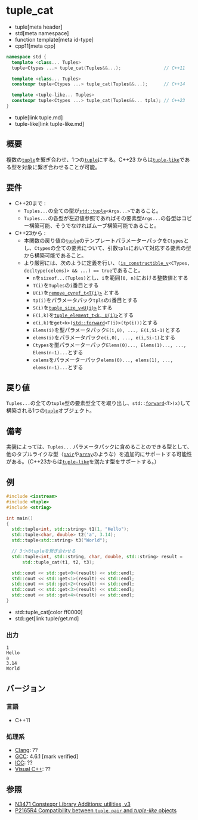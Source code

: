 # tuple_cat
* tuple[meta header]
* std[meta namespace]
* function template[meta id-type]
* cpp11[meta cpp]

```cpp
namespace std {
  template <class... Tuples>
  tuple<Ctypes ...> tuple_cat(Tuples&&...);                // C++11

  template <class... Tuples>
  constexpr tuple<Ctypes ...> tuple_cat(Tuples&&...);      // C++14

  template <tuple-like... Tuples>
  constexpr tuple<Ctypes ...> tuple_cat(Tuples&&... tpls); // C++23
}
```
* tuple[link tuple.md]
* tuple-like[link tuple-like.md]

## 概要
複数の[`tuple`](tuple.md)を繋ぎ合わせ、1つの[`tuple`](tuple.md)にする。C++23 からは[`tuple-like`](tuple-like.md)である型を対象に繋ぎ合わせることが可能。


## 要件
- C++20まで :
    - `Tuples...`の全ての型が[`std::tuple`](tuple.md)`<Args...>`であること。
    - `Tuples...`の各型が左辺値参照であればその要素型`Args...`の各型はコピー構築可能、そうでなければムーブ構築可能であること。
- C++23から :
    - 本関数の戻り値の[`tuple`](tuple.md)のテンプレートパラメーターパックを`Ctypes`とし、`Ctypes`の全ての要素について、引数`tpls`において対応する要素の型から構築可能であること。
    - より厳密には、次のように定義を行い、`(`[`is_constructible_v`](/reference/type_traits/is_constructible.md)`<CTypes, decltype(celems)> && ...) == true`であること。
        - `n`を`sizeof...(Tuples)`とし、`i`を範囲`[0, n)`における整数値とする
        - `T(i)`を`Tuples`の`i`番目とする
        - `U(i)`を[`remove_cvref_t<T(i)>`](/reference/type_traits/remove_cvref.md) とする
        - `tp(i)`をパラメータパック`tpls`の`i`番目とする
        - `S(i)`を[`tuple_size_v<U(i)>`](/reference/tuple/tuple_size.md)とする
        - `E(i,k)`を[`tuple_element_t<k, U(i)>`](/reference/tuple/tuple_element.md)とする
        - `e(i,k)`を`get<k>(`[`std::forward`](/reference/utility/forward.md)`<T(i)>(tp(i)))`とする
        - `Elems(i)`を型パラメータパック`E(i,0), ..., E(i,Si-1)`とする
        - `elems(i)`をパラメータパック`e(i,0), ..., e(i,Si-1)`とする
        - `Ctypes`を型パラメーターパック`Elems(0)..., Elems(1)..., ..., Elems(n-1)...`とする
        - `celems`をパラメーターパック`elems(0)..., elems(1), ..., elems(n-1)...`とする


## 戻り値
`Tuples...`の全ての`tuple`型の要素型全てを取り出し、`std::`[`forward`](/reference/utility/forward.md)`<T>(x)`して構築される1つの[`tuple`](tuple.md)オブジェクト。


## 備考
実装によっては、`Tuples...` パラメータパックに含めることのできる型として、他のタプルライクな型（[`pair`](/reference/utility/pair.md)や[`array`](/reference/array/array.md)のような）を追加的にサポートする可能性がある。（C++23からは[`tuple-like`](tuple-like.md)を満たす型をサポートする。）


## 例
```cpp example
#include <iostream>
#include <tuple>
#include <string>

int main()
{
  std::tuple<int, std::string> t1(1, "Hello");
  std::tuple<char, double> t2('a', 3.14);
  std::tuple<std::string> t3("World");

  // 3つのtupleを繋ぎ合わせる
  std::tuple<int, std::string, char, double, std::string> result =
      std::tuple_cat(t1, t2, t3);

  std::cout << std::get<0>(result) << std::endl;
  std::cout << std::get<1>(result) << std::endl;
  std::cout << std::get<2>(result) << std::endl;
  std::cout << std::get<3>(result) << std::endl;
  std::cout << std::get<4>(result) << std::endl;
}
```
* std::tuple_cat[color ff0000]
* std::get[link tuple/get.md]

### 出力
```
1
Hello
a
3.14
World
```

## バージョン
### 言語
- C++11

### 処理系
- [Clang](/implementation.md#clang): ??
- [GCC](/implementation.md#gcc): 4.6.1 [mark verified]
- [ICC](/implementation.md#icc): ??
- [Visual C++](/implementation.md#visual_cpp): ??


## 参照
- [N3471 Constexpr Library Additions: utilities, v3](http://www.open-std.org/jtc1/sc22/wg21/docs/papers/2012/n3471.html)
- [P2165R4 Compatibility between `tuple`, `pair` and *tuple-like* objects](https://www.open-std.org/jtc1/sc22/wg21/docs/papers/2022/p2165r4.pdf)
